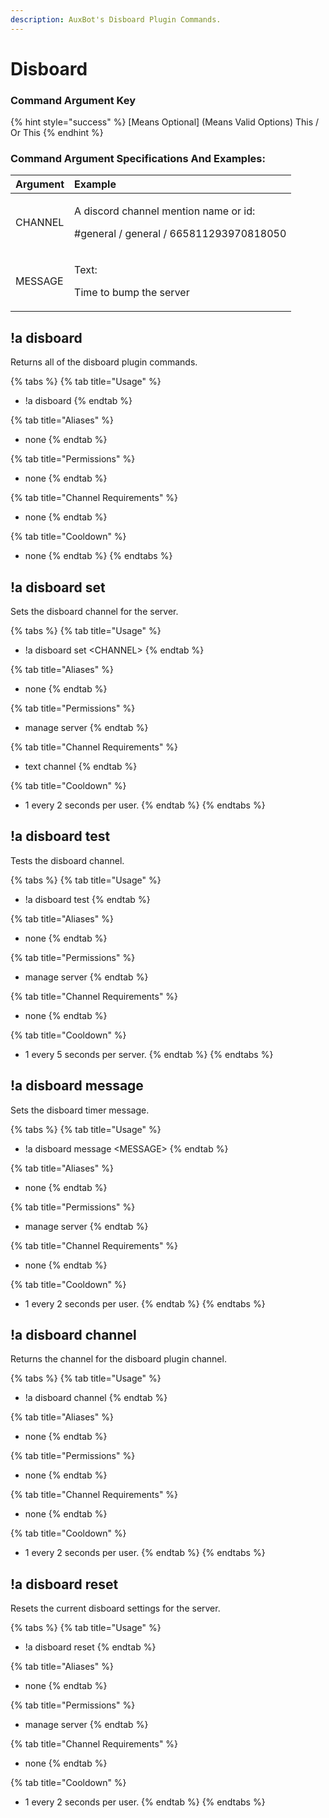 ```yaml
---
description: AuxBot's Disboard Plugin Commands.
---
```


# Disboard

### Command Argument Key

{% hint style="success" %}
\[Means Optional\] \(Means Valid Options\) This / Or This
{% endhint %}

### Command Argument Specifications And Examples:

<table>
  <thead>
    <tr>
      <th style="text-align:left">Argument</th>
      <th style="text-align:left">Example</th>
    </tr>
  </thead>
  <tbody>
    <tr>
      <td style="text-align:left">CHANNEL</td>
      <td style="text-align:left">
        <p>A discord channel mention name or id:</p>
        <p>#general / general / 665811293970818050</p>
      </td>
    </tr>
    <tr>
      <td style="text-align:left">MESSAGE</td>
      <td style="text-align:left">
        <p>Text:</p>
        <p>Time to bump the server</p>
      </td>
    </tr>
  </tbody>
</table>

## !a disboard

Returns all of the disboard plugin commands.

{% tabs %}
{% tab title="Usage" %}
* !a disboard
{% endtab %}

{% tab title="Aliases" %}
* none
{% endtab %}

{% tab title="Permissions" %}
* none
{% endtab %}

{% tab title="Channel Requirements" %}
* none
{% endtab %}

{% tab title="Cooldown" %}
* none
{% endtab %}
{% endtabs %}

## !a disboard set

Sets the disboard channel for the server.

{% tabs %}
{% tab title="Usage" %}
* !a disboard set &lt;CHANNEL&gt;
{% endtab %}

{% tab title="Aliases" %}
* none
{% endtab %}

{% tab title="Permissions" %}
* manage server
{% endtab %}

{% tab title="Channel Requirements" %}
* text channel
{% endtab %}

{% tab title="Cooldown" %}
* 1 every 2 seconds per user.
{% endtab %}
{% endtabs %}

## !a disboard test

Tests the disboard channel.

{% tabs %}
{% tab title="Usage" %}
* !a disboard test
{% endtab %}

{% tab title="Aliases" %}
* none
{% endtab %}

{% tab title="Permissions" %}
* manage server
{% endtab %}

{% tab title="Channel Requirements" %}
* none
{% endtab %}

{% tab title="Cooldown" %}
* 1 every 5 seconds per server.
{% endtab %}
{% endtabs %}

## !a disboard message

Sets the disboard timer message.

{% tabs %}
{% tab title="Usage" %}
* !a disboard message &lt;MESSAGE&gt;
{% endtab %}

{% tab title="Aliases" %}
* none
{% endtab %}

{% tab title="Permissions" %}
* manage server
{% endtab %}

{% tab title="Channel Requirements" %}
* none
{% endtab %}

{% tab title="Cooldown" %}
* 1 every 2 seconds per user.
{% endtab %}
{% endtabs %}

## !a disboard channel

Returns the channel for the disboard plugin channel.

{% tabs %}
{% tab title="Usage" %}
* !a disboard channel
{% endtab %}

{% tab title="Aliases" %}
* none
{% endtab %}

{% tab title="Permissions" %}
* none
{% endtab %}

{% tab title="Channel Requirements" %}
* none
{% endtab %}

{% tab title="Cooldown" %}
* 1 every 2 seconds per user.
{% endtab %}
{% endtabs %}

## !a disboard reset

Resets the current disboard settings for the server.

{% tabs %}
{% tab title="Usage" %}
* !a disboard reset
{% endtab %}

{% tab title="Aliases" %}
* none
{% endtab %}

{% tab title="Permissions" %}
* manage server
{% endtab %}

{% tab title="Channel Requirements" %}
* none
{% endtab %}

{% tab title="Cooldown" %}
* 1 every 2 seconds per user.
{% endtab %}
{% endtabs %}

